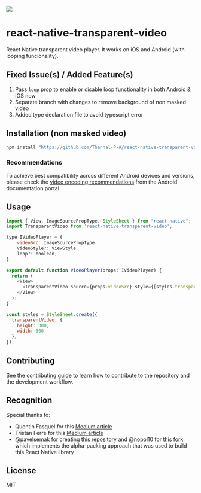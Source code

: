 ![](https://github.com/status-im/react-native-transparent-video/assets/18485527/92a5b88f-b152-404e-a4ff-5d7552842cd8)

# react-native-transparent-video

React Native transparent video player. It works on iOS and Android (with looping funcionality).

## Fixed Issue(s) / Added Feature(s)
1. Pass `loop` prop to enable or disable loop functionality in both Android & iOS now
2. Separate branch with changes to remove background of non masked video
3. Added type declaration file to avoid typescript error


## Installation (non masked video)

```sh
npm install "https://github.com/Thanhal-P-A/react-native-transparent-video.git#non-masked"
```


### Recommendations

To achieve best compatibility across different Android devices and versions, please check the [video encoding recommendations](https://developer.android.com/guide/topics/media/media-formats#video-encoding) from the Android documentation portal.


## Usage

```js
import { View, ImageSourcePropType, StyleSheet } from "react-native";
import TransparentVideo from 'react-native-transparent-video';

type IVideoPlayer = {
    videoSrc: ImageSourcePropType
    videoStyle?: ViewStyle
    loop?: boolean;
}

export default function VideoPlayer(props: IVideoPlayer) {
  return (
    <View>
      <TransparentVideo source={props.videoSrc} style={[styles.transparentVideo, props.videoStyle]} loop={props.loop}/>
    </View>
  );
}

const styles = StyleSheet.create({
  transparentVideo: {
    height: 300,
    width: 300
  },
});
```

## Contributing

See the [contributing guide](CONTRIBUTING.md) to learn how to contribute to the repository and the development workflow.

## Recognition

Special thanks to:
- Quentin Fasquel for this [Medium article](https://medium.com/@quentinfasquel/ios-transparent-video-with-coreimage-52cfb2544d54)
- Tristan Ferré for this [Medium article](https://medium.com/go-electra/unlock-transparency-in-videos-on-android-5dc43776cc72)
- [@pavelsemak](https://www.github.com/pavelsemak) for creating [this repository](https://github.com/pavelsemak/alpha-movie) and [@nopol10](https://www.github.com/nopol10) for [this fork](https://github.com/nopol10/alpha-movie) which implements the alpha-packing approach that was used to build this React Native library 

## License

MIT
